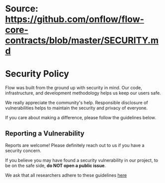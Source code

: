 # Source: https://github.com/onflow/flow-core-contracts/blob/master/SECURITY.md

# Security Policy

Flow was built from the ground up with security in mind.
Our code, infrastructure, and development methodology helps us keep our users safe.

We really appreciate the community's help.
Responsible disclosure of vulnerabilities helps to maintain the security and privacy of everyone.

If you care about making a difference, please follow the guidelines below.

## Reporting a Vulnerability

Reports are welcome! Please definitely reach out to us if you have a security concern.

If you believe you may have found a security vulnerability in our project,
to be on the safe side, **do NOT open a public issue**.

We ask that all researchers adhere to these guidelines [here](https://flow.com/flow-responsible-disclosure)